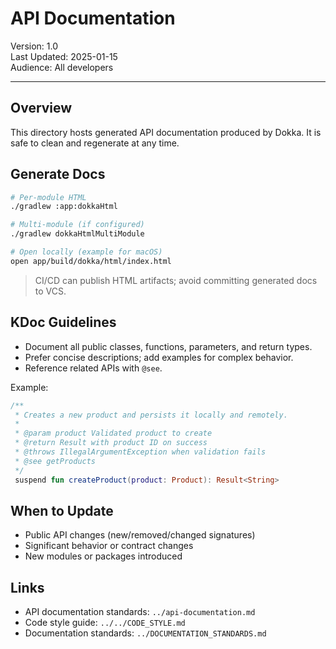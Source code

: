 # API Documentation

Version: 1.0  
Last Updated: 2025-01-15  
Audience: All developers

---

## Overview
This directory hosts generated API documentation produced by Dokka. It is safe to clean and regenerate at any time.

## Generate Docs
```bash
# Per-module HTML
./gradlew :app:dokkaHtml

# Multi-module (if configured)
./gradlew dokkaHtmlMultiModule

# Open locally (example for macOS)
open app/build/dokka/html/index.html
```

> CI/CD can publish HTML artifacts; avoid committing generated docs to VCS.

## KDoc Guidelines
- Document all public classes, functions, parameters, and return types.
- Prefer concise descriptions; add examples for complex behavior.
- Reference related APIs with `@see`.

Example:
```kotlin
/**
 * Creates a new product and persists it locally and remotely.
 *
 * @param product Validated product to create
 * @return Result with product ID on success
 * @throws IllegalArgumentException when validation fails
 * @see getProducts
 */
 suspend fun createProduct(product: Product): Result<String>
```

## When to Update
- Public API changes (new/removed/changed signatures)
- Significant behavior or contract changes
- New modules or packages introduced

## Links
- API documentation standards: `../api-documentation.md`
- Code style guide: `../../CODE_STYLE.md`
- Documentation standards: `../DOCUMENTATION_STANDARDS.md`
